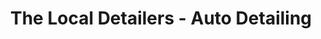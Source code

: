 ---
title: "The Local Detailers - Auto Detailing"
url: /calgary/the-local-detailers-auto-detailing/
shop: Autowerkstatt
---